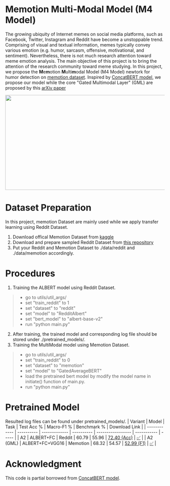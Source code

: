 # Memotion Multi-Modal Model (M4 Model)
The growing ubiquity of Internet memes on social media platforms, such as Facebook, Twitter, Instagram and Reddit have become a unstoppable trend. Comprising of visual and textual information, memes typically convey various emotion (e.g. humor, sarcasm, offensive, motivational, and sentiment). Nevertheless, there is not much research attention toward meme emotion analysis. The main objective of this project is to bring the attention of the research community toward meme studying. In this project, we propose the **M**e**m**otion **M**ulti**m**odal Model (M4 Model) newtork for humor detection on [memotion dataset](https://arxiv.org/pdf/2008.03781.pdf). Inspired by [ConcatBERT model](https://github.com/IsaacRodgz/ConcatBERT), we propose our model while the core "Gated Multimodal Layer" (GML) are proposed by this [arXiv paper](https://arxiv.org/pdf/1702.01992.pdf)

<p align="center">
  <img src="https://github.com/terenceylchow124/Meme-MultiModal/blob/main/Project.jpg" width="550" height="300">
</p>

# Dataset Preparation 
In this project, memotion Dataset are mainly used while we apply transfer learning using Reddit Dataset.
1. Download offical Memotion Dataset from [kaggle](https://www.kaggle.com/williamscott701/memotion-dataset-7k)
2. Download and prepare sampled Reddit Dataset from [this repository](https://github.com/orionw/RedditHumorDetection)
3. Put your Reddit and Memotion Dataset to ./data/reddit and ./data/memotion accordingly. 

# Procedures
1. Training the ALBERT model using Reddit Dataset.  
  > - go to utils/util_args/
  > - set "train_reddit" to 1
  > - set "dataset" to "reddit" 
  > - set "model" to "RedditAlbert"
  > - set "bert_model" to "albert-base-v2"
  > - run "python main.py"
2. After training, the trained model and corresponding log file should be stored under ./pretrained_models/.  
3. Training the MultiModal model using Memotion Dataset. 
  > - go to utils/util_args/  
  > - set "train_reddit" to 0 
  > - set "dataset" to "memotion"
  > - set "model" to "GatedAverageBERT"  
  > - load the pretrained bert model by modify the model name in initiate() function of main.py.
  > - run "python main.py"

# Pretrained Model 
Resulted log files can be found under pretrained_models/. 
| Variant      | Model      | Task          | Test Acc % | Macro-F1 %  | Benchmark % | Download Link |
| ------------ | ---------- | ------------- | ---------- | ----------------- | ----------- | ----- |
| A2           | ALBERT+FC  | Reddit        | 60.79      | 55.96             | [72.40 (Acc)](https://arxiv.org/pdf/1909.00252.pdf) | [:white_check_mark:](https://drive.google.com/file/d/16ArUFaJG6tfkyQEsq7unxg9u8nmni-q-/view?usp=sharing) |
| A2 (GML)     | ALBERT+FC+VGG16  | Memotion      | 68.32      | 54.57             | [52.99 (F1)](https://arxiv.org/pdf/2008.03781.pdf)  | [:white_check_mark:](https://drive.google.com/file/d/1ZF__AM2xoDfN941oa18kRGDTDWwULy_n/view?usp=sharing) |
 
# Acknowledgment
This code is partial borrowed from [ConcatBERT model](https://github.com/IsaacRodgz/ConcatBERT).





